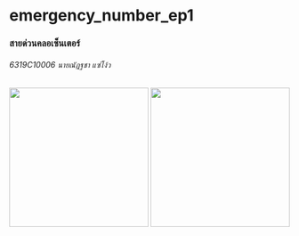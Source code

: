 # emergency_number_ep1
### สายด่วนคลอเซ็นเตอร์
###### 6319C10006 นายณัฎฐชา แซ่โง้ว
<img src="https://i.ibb.co/BVJRkrs/Screenshot-1656843506.png" width="250"> <img src="https://i.ibb.co/VwhnwbJ/Screenshot-1656844075.png" width="250">

